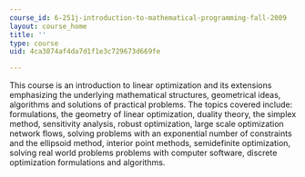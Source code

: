 ```yaml
---
course_id: 6-251j-introduction-to-mathematical-programming-fall-2009
layout: course_home
title: ''
type: course
uid: 4ca3874af4da7d1f1e3c729673d669fe

---
```

This course is an introduction to linear optimization and its extensions emphasizing the underlying mathematical structures, geometrical ideas, algorithms and solutions of practical problems. The topics covered include: formulations, the geometry of linear optimization, duality theory, the simplex method, sensitivity analysis, robust optimization, large scale optimization network flows, solving problems with an exponential number of constraints and the ellipsoid method, interior point methods, semidefinite optimization, solving real world problems problems with computer software, discrete optimization formulations and algorithms.

